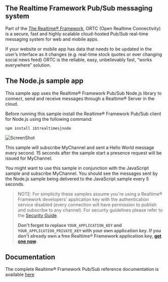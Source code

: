 ## The Realtime Framework Pub/Sub messaging system
Part of the [The Realtime® Framework](http://www.realtime.co/solutions/realtimeframework), ORTC (Open Realtime Connectivity) is a secure, fast and highly scalable cloud-hosted Pub/Sub real-time messaging system for web and mobile apps.

If your website or mobile app has data that needs to be updated in the user’s interface as it changes (e.g. real-time stock quotes or ever changing social news feed) ORTC is the reliable, easy, unbelievably fast, “works everywhere” solution.

## The Node.js sample app
This sample app uses the Realtime® Framework Pub/Sub Node.js library to connect, send and receive messages through a Realtime® Server in the cloud.

Before running this sample install the Realtime® Framework Pub/Sub client for Node.js using the following command:

```
npm install ibtrealtimesjnode
```

![ScreenShot](http://ortc.xrtml.org/screenshots/2.1.0/NodeJs/Screen.jpg)

This sample will subscribe MyChannel and sent a Hello World message every second. 15 seconds after the sample start a presence request will be issued for MyChannel.

You might want to use this sample in conjunction with the JavaScript sample and subscribe MyChannel. You should see the messages sent by the Node.js sample being delivered to the JavaScript sample every 5 seconds.

> NOTE: For simplicity these samples assume you're using a Realtime® Framework developers' application key with the authentication service disabled (every connection will have permission to publish and subscribe to any channel). For security guidelines please refer to the [Security Guide](http://docs.xrtml.org/pubsub/overview/2-1-0/security.htm). 
> 
> **Don't forget to replace `YOUR_APPLICATION_KEY` and `YOUR_APPLICATION_PRIVATE_KEY` with your own application key. If you don't already own a free Realtime® Framework application key, [get one now](https://app.realtime.co/developers/getlicense).**

## Documentation
The complete Realtime® Framework Pub/Sub reference documentation is available [here](http://docs.xrtml.org/pubsub/library/2-1-0/welcome.htm)